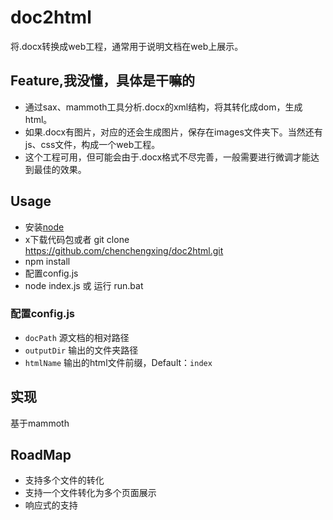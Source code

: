 doc2html
====================
将.docx转换成web工程，通常用于说明文档在web上展示。

## Feature,我没懂，具体是干嘛的
- 通过sax、mammoth工具分析.docx的xml结构，将其转化成dom，生成html。
- 如果.docx有图片，对应的还会生成图片，保存在images文件夹下。当然还有js、css文件，构成一个web工程。
- 这个工程可用，但可能会由于.docx格式不尽完善，一般需要进行微调才能达到最佳的效果。

## Usage
- 安装[node](http://nodejs.org/)
- x下载代码包或者 git clone https://github.com/chenchengxing/doc2html.git
- npm install
- 配置config.js
- node index.js 或 运行 run.bat

### 配置config.js
- `docPath`  源文档的相对路径
- `outputDir` 输出的文件夹路径
- `htmlName` 输出的html文件前缀，Default：`index`


## 实现
基于mammoth

## RoadMap
- 支持多个文件的转化
- 支持一个文件转化为多个页面展示
- 响应式的支持
